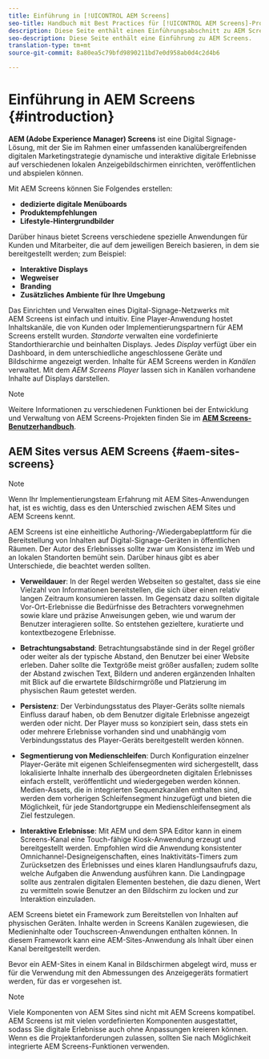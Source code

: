 ```yaml
---
title: Einführung in [!UICONTROL AEM Screens]
seo-title: Handbuch mit Best Practices für [!UICONTROL AEM Screens]-Projekte
description: Diese Seite enthält einen Einführungsabschnitt zu AEM Screens.
seo-description: Diese Seite enthält eine Einführung zu AEM Screens.
translation-type: tm+mt
source-git-commit: 8a80ea5c79bfd9890211bd7e0d958ab0d4c2d4b6

---
```



# Einführung in AEM Screens {#introduction}

**AEM (Adobe Experience Manager) Screens** ist eine Digital Signage-Lösung, mit der Sie im Rahmen einer umfassenden kanalübergreifenden digitalen Marketingstrategie dynamische und interaktive digitale Erlebnisse auf verschiedenen lokalen Anzeigebildschirmen einrichten, veröffentlichen und abspielen können.

Mit AEM Screens können Sie Folgendes erstellen:

* **dedizierte digitale Menüboards**
* **Produktempfehlungen**
* **Lifestyle-Hintergrundbilder**

Darüber hinaus bietet Screens verschiedene spezielle Anwendungen für Kunden und Mitarbeiter, die auf dem jeweiligen Bereich basieren, in dem sie bereitgestellt werden; zum Beispiel:

* **Interaktive Displays**
* **Wegweiser**
* **Branding**
* **Zusätzliches Ambiente für Ihre Umgebung**

Das Einrichten und Verwalten eines Digital-Signage-Netzwerks mit AEM Screens ist einfach und intuitiv. Eine Player-Anwendung hostet Inhaltskanäle, die von Kunden oder Implementierungspartnern für AEM Screens erstellt wurden. *Standorte* verwalten eine vordefinierte Standorthierarchie und beinhalten Displays. Jedes *Display* verfügt über ein Dashboard, in dem unterschiedliche angeschlossene Geräte und Bildschirme angezeigt werden. Inhalte für AEM Screens werden in *Kanälen* verwaltet. Mit dem *AEM Screens Player* lassen sich in Kanälen vorhandene Inhalte auf Displays darstellen.



>[!NOTE]
>
>Weitere Informationen zu verschiedenen Funktionen bei der Entwicklung und Verwaltung von AEM Screens-Projekten finden Sie im **[AEM Screens-Benutzerhandbuch](https://helpx.adobe.com/experience-manager/6-5/screens/user-guide.html)**.

## AEM Sites versus AEM Screens {#aem-sites-screens}

> [!NOTE]
>
> Wenn Ihr Implementierungsteam Erfahrung mit AEM Sites-Anwendungen hat, ist es wichtig, dass es den Unterschied zwischen AEM Sites und AEM Screens kennt.

AEM Screens ist eine einheitliche Authoring-/Wiedergabeplattform für die Bereitstellung von Inhalten auf Digital-Signage-Geräten in öffentlichen Räumen. Der Autor des Erlebnisses sollte zwar um Konsistenz im Web und an lokalen Standorten bemüht sein. Darüber hinaus gibt es aber Unterschiede, die beachtet werden sollten.

* **Verweildauer**: In der Regel werden Webseiten so gestaltet, dass sie eine Vielzahl von Informationen bereitstellen, die sich über einen relativ langen Zeitraum konsumieren lassen. Im Gegensatz dazu sollten digitale Vor-Ort-Erlebnisse die Bedürfnisse des Betrachters vorwegnehmen sowie klare und präzise Anweisungen geben, wie und warum der Benutzer interagieren sollte. So entstehen gezieltere, kuratierte und kontextbezogene Erlebnisse.

* **Betrachtungsabstand**: Betrachtungsabstände sind in der Regel größer oder weiter als der typische Abstand, den Benutzer bei einer Website erleben. Daher sollte die Textgröße meist größer ausfallen; zudem sollte der Abstand zwischen Text, Bildern und anderen ergänzenden Inhalten mit Blick auf die erwartete Bildschirmgröße und Platzierung im physischen Raum getestet werden.

* **Persistenz**: Der Verbindungsstatus des Player-Geräts sollte niemals Einfluss darauf haben, ob dem Benutzer digitale Erlebnisse angezeigt werden oder nicht. Der Player muss so konzipiert sein, dass stets ein oder mehrere Erlebnisse vorhanden sind und unabhängig vom Verbindungsstatus des Player-Geräts bereitgestellt werden können.

* **Segmentierung von Medienschleifen**: Durch Konfiguration einzelner Player-Geräte mit eigenen Schleifensegmenten wird sichergestellt, dass lokalisierte Inhalte innerhalb des übergeordneten digitalen Erlebnisses einfach erstellt, veröffentlicht und wiedergegeben werden können. Medien-Assets, die in integrierten Sequenzkanälen enthalten sind, werden dem vorherigen Schleifensegment hinzugefügt und bieten die Möglichkeit, für jede Standortgruppe ein Medienschleifensegment als Ziel festzulegen.

* **Interaktive Erlebnisse**: Mit AEM und dem SPA Editor kann in einem Screens-Kanal eine Touch-fähige Kiosk-Anwendung erzeugt und bereitgestellt werden. Empfohlen wird die Anwendung konsistenter Omnichannel-Designeigenschaften, eines Inaktivitäts-Timers zum Zurücksetzen des Erlebnisses und eines klaren Handlungsaufrufs dazu, welche Aufgaben die Anwendung ausführen kann. Die Landingpage sollte aus zentralen digitalen Elementen bestehen, die dazu dienen, Wert zu vermitteln sowie Benutzer an den Bildschirm zu locken und zur Interaktion einzuladen.

AEM Screens bietet ein Framework zum Bereitstellen von Inhalten auf physischen Geräten. Inhalte werden in Screens Kanälen zugewiesen, die Medieninhalte oder Touchscreen-Anwendungen enthalten können. In diesem Framework kann eine AEM-Sites-Anwendung als Inhalt über einen Kanal bereitgestellt werden.

Bevor ein AEM-Sites in einem Kanal in Bildschirmen abgelegt wird, muss er für die Verwendung mit den Abmessungen des Anzeigegeräts formatiert werden, für das er vorgesehen ist.

> [!NOTE]
>
> Viele Komponenten von AEM Sites sind nicht mit AEM Screens kompatibel. AEM Screens ist mit vielen vordefinierten Komponenten ausgestattet, sodass Sie digitale Erlebnisse auch ohne Anpassungen kreieren können. Wenn es die Projektanforderungen zulassen, sollten Sie nach Möglichkeit integrierte AEM Screens-Funktionen verwenden.
